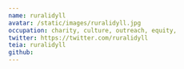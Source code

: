 ```yaml
---
name: ruralidyll
avatar: /static/images/ruralidyll.jpg
occupation: charity, culture, outreach, equity,
twitter: https://twitter.com/ruralidyll
teia: ruralidyll
github: 
---
```

